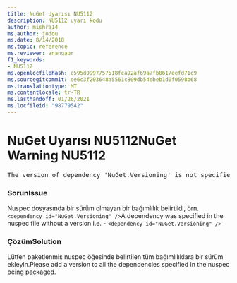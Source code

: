 ```yaml
---
title: NuGet Uyarısı NU5112
description: NU5112 uyarı kodu
author: mishra14
ms.author: jodou
ms.date: 8/14/2018
ms.topic: reference
ms.reviewer: anangaur
f1_keywords:
- NU5112
ms.openlocfilehash: c595d0997757518fca92af69a7fb0617eefd71c9
ms.sourcegitcommit: ee6c3f203648a5561c809db54ebeb1d0f0598b68
ms.translationtype: MT
ms.contentlocale: tr-TR
ms.lasthandoff: 01/26/2021
ms.locfileid: "98779542"
---
```

# <a name="nuget-warning-nu5112"></a><span data-ttu-id="fff1e-103">NuGet Uyarısı NU5112</span><span class="sxs-lookup"><span data-stu-id="fff1e-103">NuGet Warning NU5112</span></span>
<pre>The version of dependency 'NuGet.Versioning' is not specified. Specify the version of dependency and rebuild your package.</pre>

### <a name="issue"></a><span data-ttu-id="fff1e-104">Sorun</span><span class="sxs-lookup"><span data-stu-id="fff1e-104">Issue</span></span>

<span data-ttu-id="fff1e-105">Nuspec dosyasında bir sürüm olmayan bir bağımlılık belirtildi, örn. `<dependency id="NuGet.Versioning" />`</span><span class="sxs-lookup"><span data-stu-id="fff1e-105">A dependency was specified in the nuspec file without a version i.e. - `<dependency id="NuGet.Versioning" />`</span></span>


### <a name="solution"></a><span data-ttu-id="fff1e-106">Çözüm</span><span class="sxs-lookup"><span data-stu-id="fff1e-106">Solution</span></span>

<span data-ttu-id="fff1e-107">Lütfen paketlenmiş nuspec öğesinde belirtilen tüm bağımlılıklara bir sürüm ekleyin.</span><span class="sxs-lookup"><span data-stu-id="fff1e-107">Please add a version to all the dependencies specified in the nuspec being packaged.</span></span>

